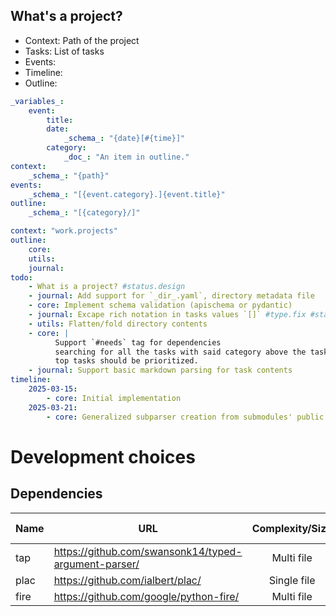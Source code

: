 ## What's a project?

- Context: Path of the project
- Tasks: List of tasks
- Events:
- Timeline:
- Outline:

```yaml
_variables_:
    event:
        title:
        date:
            _schema_: "{date}[#{time}]"
        category:
            _doc_: "An item in outline."
context:
    _schema_: "{path}"
events:
    _schema_: "[{event.category}.]{event.title}"
outline:
    _schema_: "[{category}/]"
```

```yaml
context: "work.projects"
outline:
    core:
    utils:
    journal:
todo:
    - What is a project? #status.design
    - journal: Add support for `_dir_.yaml`, directory metadata file
    - core: Implement schema validation (apischema or pydantic)
    - journal: Excape rich notation in tasks values `[]` #type.fix #status.design
    - utils: Flatten/fold directory contents
    - core: |
          Support `#needs` tag for dependencies
          searching for all the tasks with said category above the task itself
          top tasks should be prioritized.
    - journal: Support basic markdown parsing for task contents
timeline:
    2025-03-15:
        - core: Initial implementation
    2025-03-21:
        - core: Generalized subparser creation from submodules' public functions #type.fix
```

# Development choices

## Dependencies

| Name | URL                                                  | Complexity/Size | Auto Generation |
|------|------------------------------------------------------|:---------------:|:---------------:|
| tap  | https://github.com/swansonk14/typed-argument-parser/ |   Multi file    |       Yes       |
| plac | https://github.com/ialbert/plac/                     |   Single file   |       Yes       |
| fire | https://github.com/google/python-fire/               |   Multi file    |       Yes       |